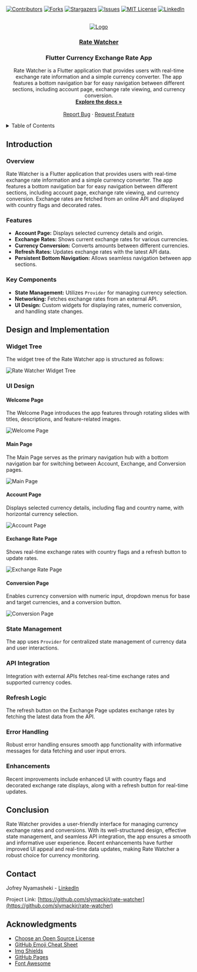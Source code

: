 <a name="readme-top"></a>

<!-- PROJECT SHIELDS -->
[![Contributors][contributors-shield]][contributors-url]
[![Forks][forks-shield]][forks-url]
[![Stargazers][stars-shield]][stars-url]
[![Issues][issues-shield]][issues-url]
[![MIT License][license-shield]][license-url]
[![LinkedIn][linkedin-shield]][linkedin-url]

<!-- PROJECT LOGO -->
<br />
<div align="center">
  <a href="https://github.com/slymackjr/rate-watcher">
    <img src="images/rate-watcher.png" alt="Logo">
    <h3 align="center">Rate Watcher</h3>
  </a>

  <h3 align="center">Flutter Currency Exchange Rate App</h3>

  <p align="center">
    Rate Watcher is a Flutter application that provides users with real-time exchange rate information and a simple currency converter. The app features a bottom navigation bar for easy navigation between different sections, including account page, exchange rate viewing, and currency conversion.
    <br />
    <a href="https://github.com/slymackjr/rate-watcher"><strong>Explore the docs »</strong></a>
    <br />
    <br />
    <a href="https://github.com/slymackjr/rate-watcher/issues">Report Bug</a>
    ·
    <a href="https://github.com/slymackjr/rate-watcher/issues">Request Feature</a>
  </p>
</div>

<!-- TABLE OF CONTENTS -->
<details>
  <summary>Table of Contents</summary>
  <ol>
    <li>
      <a href="#introduction">Introduction</a>
    </li>
    <li>
      <a href="#design-and-implementation">Design and Implementation</a>
      <ul>
        <li><a href="#widget-tree">Widget Tree</a></li>
        <li><a href="#ui-design">UI Design</a></li>
        <li><a href="#state-management">State Management</a></li>
        <li><a href="#api-integration">API Integration</a></li>
        <li><a href="#refresh-logic">Refresh Logic</a></li>
        <li><a href="#error-handling">Error Handling</a></li>
        <li><a href="#enhancements">Enhancements</a></li>
      </ul>
    </li>
    <li>
      <a href="#conclusion">Conclusion</a>
    </li>
    <li><a href="#contact">Contact</a></li>
    <li><a href="#acknowledgments">Acknowledgments</a></li>
  </ol>
</details>

<!-- INTRODUCTION -->
## Introduction

### Overview
Rate Watcher is a Flutter application that provides users with real-time exchange rate information and a simple currency converter. The app features a bottom navigation bar for easy navigation between different sections, including account page, exchange rate viewing, and currency conversion. Exchange rates are fetched from an online API and displayed with country flags and decorated rates.

### Features
- **Account Page:** Displays selected currency details and origin.
- **Exchange Rates:** Shows current exchange rates for various currencies.
- **Currency Conversion:** Converts amounts between different currencies.
- **Refresh Rates:** Updates exchange rates with the latest API data.
- **Persistent Bottom Navigation:** Allows seamless navigation between app sections.

### Key Components
- **State Management:** Utilizes `Provider` for managing currency selection.
- **Networking:** Fetches exchange rates from an external API.
- **UI Design:** Custom widgets for displaying rates, numeric conversion, and handling state changes.

<!-- DESIGN AND IMPLEMENTATION -->
## Design and Implementation

### Widget Tree
The widget tree of the Rate Watcher app is structured as follows:

![Rate Watcher Widget Tree](images/widget-tree.jpg)

### UI Design

#### Welcome Page
The Welcome Page introduces the app features through rotating slides with titles, descriptions, and feature-related images.

![Welcome Page](images/welcome-page.png)

#### Main Page
The Main Page serves as the primary navigation hub with a bottom navigation bar for switching between Account, Exchange, and Conversion pages.

![Main Page](images/main-page.png)

#### Account Page
Displays selected currency details, including flag and country name, with horizontal currency selection.

![Account Page](images/account-page.png)

#### Exchange Rate Page
Shows real-time exchange rates with country flags and a refresh button to update rates.

![Exchange Rate Page](images/exchange-rate-page.png)

#### Conversion Page
Enables currency conversion with numeric input, dropdown menus for base and target currencies, and a conversion button.

![Conversion Page](images/conversion-page.png)

### State Management
The app uses `Provider` for centralized state management of currency data and user interactions.

### API Integration
Integration with external APIs fetches real-time exchange rates and supported currency codes.

### Refresh Logic
The refresh button on the Exchange Page updates exchange rates by fetching the latest data from the API.

### Error Handling
Robust error handling ensures smooth app functionality with informative messages for data fetching and user input errors.

### Enhancements
Recent improvements include enhanced UI with country flags and decorated exchange rate displays, along with a refresh button for real-time updates.

<!-- CONCLUSION -->
## Conclusion

Rate Watcher provides a user-friendly interface for managing currency exchange rates and conversions. With its well-structured design, effective state management, and seamless API integration, the app ensures a smooth and informative user experience. Recent enhancements have further improved UI appeal and real-time data updates, making Rate Watcher a robust choice for currency monitoring.

<!-- CONTACT -->
## Contact

Jofrey Nyamasheki - [LinkedIn](https://www.linkedin.com/in/jofrey-nyamasheki-9bb8781ab)

Project Link: [https://github.com/slymackjr/rate-watcher](https://github.com/slymackjr/rate-watcher)

<!-- ACKNOWLEDGMENTS -->
## Acknowledgments

- [Choose an Open Source License](https://choosealicense.com)
- [GitHub Emoji Cheat Sheet](https://www.webpagefx.com/tools/emoji-cheat-sheet)
- [Img Shields](https://shields.io)
- [GitHub Pages](https://pages.github.com)
- [Font Awesome](https://fontawesome.com)

<!-- MARKDOWN LINKS & IMAGES -->
<!-- https://www.markdownguide.org/basic-syntax/#reference-style-links -->
[contributors-shield]: https://img.shields.io/github/contributors/slymackjr/rate-watcher.svg?style=for-the-badge&color=4EA94B
[contributors-url]: https://github.com/slymackjr/rate-watcher/graphs/contributors
[forks-shield]: https://img.shields.io/github/forks/slymackjr/rate-watcher.svg?style=for-the-badge
[forks-url]: https://github.com/slymackjr/rate-watcher/network/members
[stars-shield]: https://img.shields.io/github/stars/slymackjr/rate-watcher.svg?style=for-the-badge
[stars-url]: https://github.com/slymackjr/rate-watcher/stargazers
[issues-shield]: https://img.shields.io/github/issues/slymackjr/rate-watcher.svg?style=for-the-badge
[issues-url]: https://github.com/slymackjr/rate-watcher/issues
[license-shield]: https://img.shields.io/github/license/slymackjr/rate-watcher.svg?style=for-the-badge
[license-url]: https://github.com/slymackjr/rate-watcher/blob/master/LICENSE.txt
[linkedin-shield]: https://img.shields.io/badge/-LinkedIn-black.svg?style=for-the-badge&logo=linkedin&colorB=555
[linkedin-url]: https://www.linkedin.com/in/jofrey-nyamasheki-9bb8781ab
